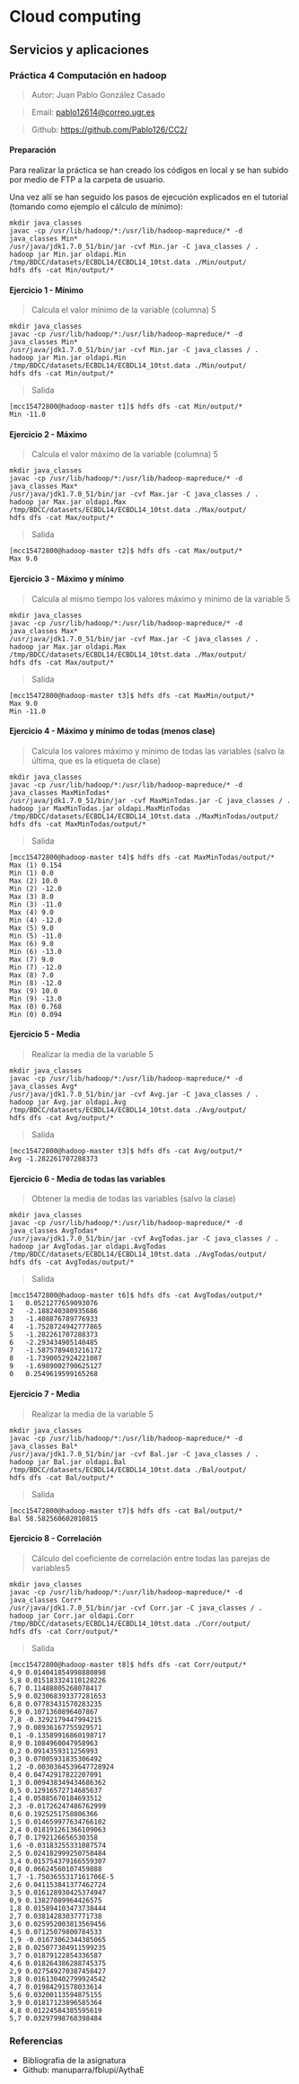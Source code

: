 # Cloud computing

## Servicios y aplicaciones



### Práctica 4 Computación en hadoop

> Autor: Juan Pablo González Casado

> Email: pablo12614@correo.ugr.es

> Github: https://github.com/Pablo126/CC2/

#### Preparación

Para realizar la práctica se han creado los códigos en local y se han subido por medio de FTP a la carpeta de usuario.

Una vez allí se han seguido los pasos de ejecución explicados en el tutorial (tomando como ejemplo el cálculo de mínimo):
```
mkdir java_classes
javac -cp /usr/lib/hadoop/*:/usr/lib/hadoop-mapreduce/* -d java_classes Min*
/usr/java/jdk1.7.0_51/bin/jar -cvf Min.jar -C java_classes / .
hadoop jar Min.jar oldapi.Min /tmp/BDCC/datasets/ECBDL14/ECBDL14_10tst.data ./Min/output/
hdfs dfs -cat Min/output/*
```
#### Ejercicio 1 - Mínimo
> Calcula el valor mínimo de la variable (columna) 5
```
mkdir java_classes
javac -cp /usr/lib/hadoop/*:/usr/lib/hadoop-mapreduce/* -d java_classes Min*
/usr/java/jdk1.7.0_51/bin/jar -cvf Min.jar -C java_classes / .
hadoop jar Min.jar oldapi.Min /tmp/BDCC/datasets/ECBDL14/ECBDL14_10tst.data ./Min/output/
hdfs dfs -cat Min/output/*
```
> Salida
```
[mcc15472800@hadoop-master t1]$ hdfs dfs -cat Min/output/*
Min	-11.0
```

#### Ejercicio 2 - Máximo
> Calcula el valor máximo de la variable (columna) 5
```
mkdir java_classes
javac -cp /usr/lib/hadoop/*:/usr/lib/hadoop-mapreduce/* -d java_classes Max*
/usr/java/jdk1.7.0_51/bin/jar -cvf Max.jar -C java_classes / .
hadoop jar Max.jar oldapi.Max /tmp/BDCC/datasets/ECBDL14/ECBDL14_10tst.data ./Max/output/
hdfs dfs -cat Max/output/*
```
> Salida
```
[mcc15472800@hadoop-master t2]$ hdfs dfs -cat Max/output/*
Max	9.0
```

#### Ejercicio 3 - Máximo y mínimo
> Calcula al mismo tiempo los valores máximo y mínimo de la variable 5
```
mkdir java_classes
javac -cp /usr/lib/hadoop/*:/usr/lib/hadoop-mapreduce/* -d java_classes Max*
/usr/java/jdk1.7.0_51/bin/jar -cvf Max.jar -C java_classes / .
hadoop jar Max.jar oldapi.Max /tmp/BDCC/datasets/ECBDL14/ECBDL14_10tst.data ./Max/output/
hdfs dfs -cat Max/output/*
```
> Salida
```
[mcc15472800@hadoop-master t3]$ hdfs dfs -cat MaxMin/output/*
Max	9.0
Min	-11.0
```

#### Ejercicio 4 - Máximo y mínimo de todas (menos clase)
> Calcula los valores máximo y mínimo de todas las variables (salvo la última, que es
la etiqueta de clase)
```
mkdir java_classes
javac -cp /usr/lib/hadoop/*:/usr/lib/hadoop-mapreduce/* -d java_classes MaxMinTodas*
/usr/java/jdk1.7.0_51/bin/jar -cvf MaxMinTodas.jar -C java_classes / .
hadoop jar MaxMinTodas.jar oldapi.MaxMinTodas /tmp/BDCC/datasets/ECBDL14/ECBDL14_10tst.data ./MaxMinTodas/output/
hdfs dfs -cat MaxMinTodas/output/*
```
> Salida
```
[mcc15472800@hadoop-master t4]$ hdfs dfs -cat MaxMinTodas/output/*
Max (1)	0.154
Min (1)	0.0
Max (2)	10.0
Min (2)	-12.0
Max (3)	8.0
Min (3)	-11.0
Max (4)	9.0
Min (4)	-12.0
Max (5)	9.0
Min (5)	-11.0
Max (6)	9.0
Min (6)	-13.0
Max (7)	9.0
Min (7)	-12.0
Max (8)	7.0
Min (8)	-12.0
Max (9)	10.0
Min (9)	-13.0
Max (0)	0.768
Min (0)	0.094
```

#### Ejercicio 5 - Media
> Realizar la media de la variable 5
```
mkdir java_classes
javac -cp /usr/lib/hadoop/*:/usr/lib/hadoop-mapreduce/* -d java_classes Avg*
/usr/java/jdk1.7.0_51/bin/jar -cvf Avg.jar -C java_classes / .
hadoop jar Avg.jar oldapi.Avg /tmp/BDCC/datasets/ECBDL14/ECBDL14_10tst.data ./Avg/output/
hdfs dfs -cat Avg/output/*
```
> Salida
```
[mcc15472800@hadoop-master t3]$ hdfs dfs -cat Avg/output/*
Avg -1.282261707288373
```

#### Ejercicio 6 - Media de todas las variables
> Obtener la media de todas las variables (salvo la clase)
```
mkdir java_classes
javac -cp /usr/lib/hadoop/*:/usr/lib/hadoop-mapreduce/* -d java_classes AvgTodas*
/usr/java/jdk1.7.0_51/bin/jar -cvf AvgTodas.jar -C java_classes / .
hadoop jar AvgTodas.jar oldapi.AvgTodas /tmp/BDCC/datasets/ECBDL14/ECBDL14_10tst.data ./AvgTodas/output/
hdfs dfs -cat AvgTodas/output/*
```
> Salida
```
[mcc15472800@hadoop-master t6]$ hdfs dfs -cat AvgTodas/output/*
1	0.0521277659093076
2	-2.188240380935686
3	-1.408876789776933
4	-1.7528724942777865
5	-1.282261707288373
6	-2.293434905140485
7	-1.5875789403216172
8	-1.7390052924221087
9	-1.6989002790625127
0	0.2549619599165268
```

#### Ejercicio 7 - Media
> Realizar la media de la variable 5
```
mkdir java_classes
javac -cp /usr/lib/hadoop/*:/usr/lib/hadoop-mapreduce/* -d java_classes Bal*
/usr/java/jdk1.7.0_51/bin/jar -cvf Bal.jar -C java_classes / .
hadoop jar Bal.jar oldapi.Bal /tmp/BDCC/datasets/ECBDL14/ECBDL14_10tst.data ./Bal/output/
hdfs dfs -cat Bal/output/*
```
> Salida
```
[mcc15472800@hadoop-master t7]$ hdfs dfs -cat Bal/output/*
Bal	58.582560602010815
```


#### Ejercicio 8 - Correlación
> Cálculo del coeficiente de correlación entre todas las parejas de variables5
```
mkdir java_classes
javac -cp /usr/lib/hadoop/*:/usr/lib/hadoop-mapreduce/* -d java_classes Corr*
/usr/java/jdk1.7.0_51/bin/jar -cvf Corr.jar -C java_classes / .
hadoop jar Corr.jar oldapi.Corr /tmp/BDCC/datasets/ECBDL14/ECBDL14_10tst.data ./Corr/output/
hdfs dfs -cat Corr/output/*
```
> Salida
```
[mcc15472800@hadoop-master t8]$ hdfs dfs -cat Corr/output/*
4,9	0.014041854998880898
5,8	0.015183324110128226
6,7	0.11488805268078417
5,9	0.023068393377281653
6,8	0.07783431570283235
6,9	0.1071360896407867
7,8	-0.3292179447994215
7,9	0.08936167755929571
0,1	-0.13589916860198717
8,9	0.1084960047958963
0,2	0.0914359311256993
0,3	0.07005931835306492
1,2	-0.0030364539647728924
0,4	0.04742917822207091
1,3	0.009438349434686362
0,5	0.12916572714685637
1,4	0.05885670184693512
2,3	-0.01726247486762999
0,6	0.1925251758806366
1,5	0.014659977634766102
2,4	0.018191261366109063
0,7	0.1792126656530358
1,6	-0.03183255331087574
2,5	0.024182999250758484
3,4	0.015754379166559307
0,8	0.06624560107459888
1,7	-1.7503655317161706E-5
2,6	0.041153841377462724
3,5	0.016128930425374947
0,9	0.13827089964426575
1,8	0.015894103473738444
2,7	0.03814283037771738
3,6	0.025952003813569456
4,5	0.07125079800784533
1,9	-0.01673062344385065
2,8	0.025077384911599235
3,7	0.01879122854336587
4,6	0.018264386288745375
2,9	0.027549270387458427
3,8	0.016130402799924542
4,7	0.01984291578033614
5,6	0.03200113594875155
3,9	0.01817123896585364
4,8	0.01224584385595619
5,7	0.03297998768398484
```

### Referencias

- Bibliografía de la asignatura
- Github: manuparra/fblupi/AythaE
